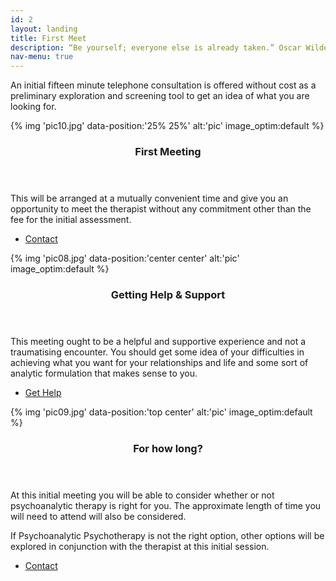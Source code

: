 ```yaml
---
id: 2
layout: landing
title: First Meet
description: “Be yourself; everyone else is already taken.” Oscar Wilde <br> Unfortunately, this is not always straightforward. Being “oneself “is often a difficult journey as from an early age we pick up expectations from many significant others. Many people enter therapy in mid life for example, despite having had  successful careers and intimate relationships, because of a sense of not feeling happy about their journey and where they are going. Most often this manifests as depression without an obvious cause, or marital conflicts or difficult peer relationships at work. Of course, some people will have had traumatic childhoods or experienced significant abuse and may have always struggled to find fulfilment or make close  relationships.  An initial telephone consultation is offered without cost as a preliminary exploration and screening tool to get an idea of how i can help and what is the right approach for you
nav-menu: true
---
```


<!-- Main -->

<div id="main">

<!-- One -->

<section id="one">
	<div class="inner">
		<p>An initial fifteen minute telephone consultation is offered without cost as a preliminary exploration and screening tool to get an idea of what you are looking for.</p>
	</div>
</section>

<!-- two -->

<section id="two" class="spotlights">
	<section>
		<div class="image">
			{% img 'pic10.jpg' data-position:'25% 25%' alt:'pic' image_optim:default %}
		</div>
		<div class="content">
			<div class="inner">
				<header class="major">
					<h3>First Meeting</h3>
				</header>
				<p>This will be arranged at a mutually convenient time and give you an opportunity to meet the therapist without any commitment other than the fee for the initial assessment.</p>
				<ul class="actions">
					<li><a href="/contact" class="button">Contact</a></li>
				</ul>
			</div>
		</div>
	</section>
	<section>
		<div class="image">
			{% img 'pic08.jpg' data-position:'center center' alt:'pic' image_optim:default %}
		</div>
		<div class="content">
			<div class="inner">
				<header class="major">
					<h3>Getting Help & Support</h3>
				</header>
				<p>This meeting ought to be a helpful and supportive experience and not a traumatising encounter.
					You should get some idea of your difficulties in achieving what you want for your relationships and life and some sort of analytic formulation that makes sense to you.</p>
				<ul class="actions">
					<li><a href="/contact" class="button">Get Help</a></li>
				</ul>
			</div>
		</div>
	</section>
	<section>
		<div class="image">
			{% img 'pic09.jpg' data-position:'top center' alt:'pic' image_optim:default %}
		</div>
		<div class="content">
			<div class="inner">
				<header class="major">
					<h3>For how long?</h3>
				</header>
				<p>At this initial meeting you will be able to consider whether or not psychoanalytic therapy is right
				for you. The approximate length of time you will need to attend will also be considered.</p>
				<p>If Psychoanalytic Psychotherapy is not the right option, other options will be explored in
				conjunction with the therapist at this initial session.</p>
				<ul class="actions">
					<li><a href="/contact" class="button">Contact</a></li>
				</ul>
			</div>
		</div>
	</section>
</section>

</div>
